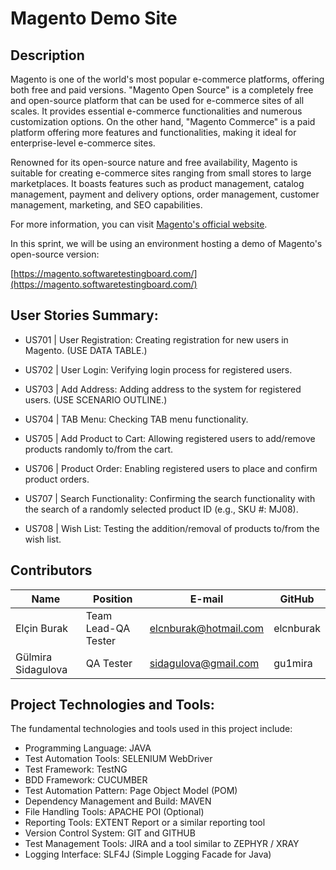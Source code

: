 # Magento Demo Site
## Description
Magento is one of the world's most popular e-commerce platforms, offering both free and paid versions. "Magento Open Source" is a completely free and open-source platform that can be used for e-commerce sites of all scales. It provides essential e-commerce functionalities and numerous customization options. On the other hand, "Magento Commerce" is a paid platform offering more features and functionalities, making it ideal for enterprise-level e-commerce sites.

Renowned for its open-source nature and free availability, Magento is suitable for creating e-commerce sites ranging from small stores to large marketplaces. It boasts features such as product management, catalog management, payment and delivery options, order management, customer management, marketing, and SEO capabilities.

For more information, you can visit [Magento's official website](https://www.hosting.com.tr/blog/magento/).

In this sprint, we will be using an environment hosting a demo of Magento's open-source version:

[https://magento.softwaretestingboard.com/](https://magento.softwaretestingboard.com/)

## User Stories Summary:
- US701 | User Registration:
Creating registration for new users in Magento.
(USE DATA TABLE.)

- US702 | User Login:
Verifying login process for registered users.

- US703 | Add Address:
Adding address to the system for registered users.
(USE SCENARIO OUTLINE.)

- US704 | TAB Menu:
Checking TAB menu functionality.

- US705 | Add Product to Cart:
Allowing registered users to add/remove products randomly to/from the cart.

- US706 | Product Order:
Enabling registered users to place and confirm product orders.

- US707 | Search Functionality:
Confirming the search functionality with the search of a randomly selected product ID (e.g., SKU #: MJ08).

- US708 | Wish List:
Testing the addition/removal of products to/from the wish list.

## Contributors
| Name             | Position          | E-mail                | GitHub     |
|------------------|-------------------|-----------------------|------------|
| Elçin Burak      | Team Lead-QA Tester | elcnburak@hotmail.com | elcnburak  |
| Gülmira Sidagulova | QA Tester        | sidagulova@gmail.com  | gu1mira    |

## Project Technologies and Tools:
The fundamental technologies and tools used in this project include:
- Programming Language: JAVA
- Test Automation Tools: SELENIUM WebDriver
- Test Framework: TestNG
- BDD Framework: CUCUMBER
- Test Automation Pattern: Page Object Model (POM)
- Dependency Management and Build: MAVEN
- File Handling Tools: APACHE POI (Optional)
- Reporting Tools: EXTENT Report or a similar reporting tool
- Version Control System: GIT and GITHUB
- Test Management Tools: JIRA and a tool similar to ZEPHYR / XRAY
- Logging Interface: SLF4J (Simple Logging Facade for Java)
